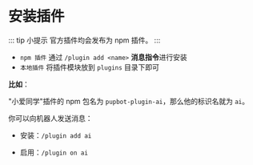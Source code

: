 # 安装插件

::: tip 小提示
官方插件均会发布为 npm 插件。
:::

- `npm 插件` 通过 `/plugin add <name>` **消息指令**进行安装
- `本地插件` 将插件模块放到 `plugins` 目录下即可

**比如**：

"小爱同学"插件的 npm 包名为 `pupbot-plugin-ai`，那么他的标识名就为 `ai`。

你可以向机器人发送消息：

- 安装：`/plugin add ai`

- 启用：`/plugin on ai`